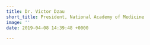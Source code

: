 ```yaml
---
title: Dr. Victor Dzau
short_title: President, National Academy of Medicine
image: ''
date: 2019-04-08 14:39:48 +0000

---
```


